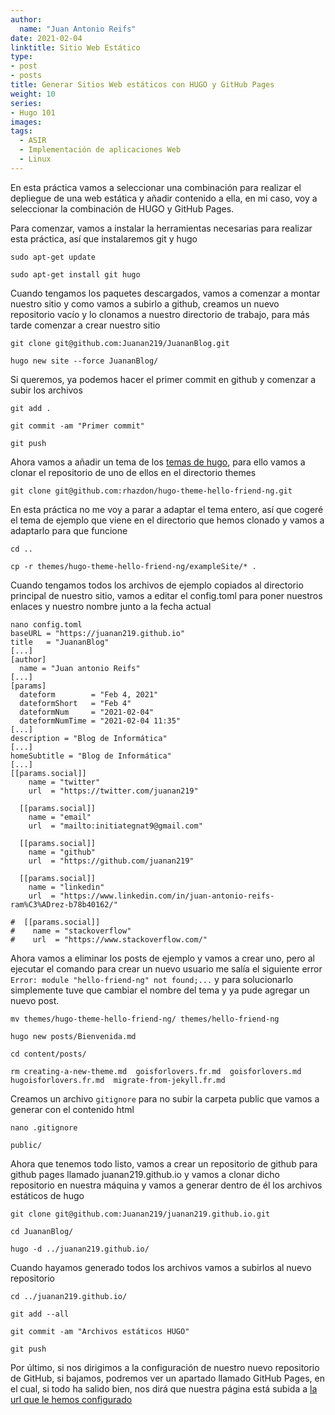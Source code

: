```yaml
---
author:
  name: "Juan Antonio Reifs"
date: 2021-02-04
linktitle: Sitio Web Estático
type:
- post
- posts
title: Generar Sitios Web estáticos con HUGO y GitHub Pages
weight: 10
series:
- Hugo 101
images:
tags:
  - ASIR
  - Implementación de aplicaciones Web
  - Linux
---
```


En esta práctica vamos a seleccionar una combinación para realizar el depliegue de una web estática y añadir contenido a ella, en mi caso, voy a seleccionar la combinación de HUGO y GitHub Pages.

Para comenzar, vamos a instalar la herramientas necesarias para realizar esta práctica, así que instalaremos git y hugo
```
sudo apt-get update

sudo apt-get install git hugo
```

Cuando tengamos los paquetes descargados, vamos a comenzar a montar nuestro sitio y como vamos a subirlo a github, creamos un nuevo repositorio vacío y lo clonamos a nuestro directorio de trabajo, para más tarde comenzar a crear nuestro sitio
```
git clone git@github.com:Juanan219/JuananBlog.git

hugo new site --force JuananBlog/
```

Si queremos, ya podemos hacer el primer commit en github y comenzar a subir los archivos
```
git add .

git commit -am "Primer commit"

git push
```

Ahora vamos a añadir un tema de los [temas de hugo](https://themes.gohugo.io/), para ello vamos a clonar el repositorio de uno de ellos en el directorio themes
```
git clone git@github.com:rhazdon/hugo-theme-hello-friend-ng.git
```

En esta práctica no me voy a parar a adaptar el tema entero, así que cogeré el tema de ejemplo que viene en el directorio que hemos clonado y vamos a adaptarlo para que funcione
```
cd ..

cp -r themes/hugo-theme-hello-friend-ng/exampleSite/* .
```

Cuando tengamos todos los archivos de ejemplo copiados al directorio principal de nuestro sitio, vamos a editar el config.toml para poner nuestros enlaces y nuestro nombre junto a la fecha actual
```
nano config.toml
baseURL = "https://juanan219.github.io"
title   = "JuananBlog"
[...]
[author]
  name = "Juan antonio Reifs"
[...]
[params]
  dateform        = "Feb 4, 2021"
  dateformShort   = "Feb 4"
  dateformNum     = "2021-02-04"
  dateformNumTime = "2021-02-04 11:35"
[...]
description = "Blog de Informática"
[...]
homeSubtitle = "Blog de Informática"
[...]
[[params.social]]
    name = "twitter"
    url  = "https://twitter.com/juanan219"

  [[params.social]]
    name = "email"
    url  = "mailto:initiategnat9@gmail.com"

  [[params.social]]
    name = "github"
    url  = "https://github.com/juanan219"

  [[params.social]]
    name = "linkedin"
    url  = "https://www.linkedin.com/in/juan-antonio-reifs-ram%C3%ADrez-b78b40162/"

#  [[params.social]]
#    name = "stackoverflow"
#    url  = "https://www.stackoverflow.com/"
```

Ahora vamos a eliminar los posts de ejemplo y vamos a crear uno, pero al ejecutar el comando para crear un nuevo usuario me salía el siguiente error `Error: module "hello-friend-ng" not found;...` y para solucionarlo simplemente tuve que cambiar el nombre del tema y ya pude agregar un nuevo post.
```
mv themes/hugo-theme-hello-friend-ng/ themes/hello-friend-ng

hugo new posts/Bienvenida.md

cd content/posts/

rm creating-a-new-theme.md  goisforlovers.fr.md  goisforlovers.md  hugoisforlovers.fr.md  migrate-from-jekyll.fr.md
```

Creamos un archivo `gitignore` para no subir la carpeta public que vamos a generar con el contenido html
```
nano .gitignore

public/
```

Ahora que tenemos todo listo, vamos a crear un repositorio de github para github pages llamado juanan219.github.io y vamos a clonar dicho repositorio en nuestra máquina y vamos a generar dentro de él los archivos estáticos de hugo
```
git clone git@github.com:Juanan219/juanan219.github.io.git

cd JuananBlog/

hugo -d ../juanan219.github.io/
```

Cuando hayamos generado todos los archivos vamos a subirlos al nuevo repositorio
```
cd ../juanan219.github.io/

git add --all

git commit -am "Archivos estáticos HUGO"

git push
```

Por último, si nos dirigimos a la configuración de nuestro nuevo repositorio de GitHub, si bajamos, podremos ver un apartado llamado GitHub Pages, en el cual, si todo ha salido bien, nos dirá que nuestra página está subida a [la url que le hemos configurado](https://juanan219.github.io/)
